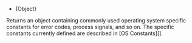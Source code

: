 
* {Object}

Returns an object containing commonly used operating system specific constants
for error codes, process signals, and so on. The specific constants currently
defined are described in [OS Constants][].

